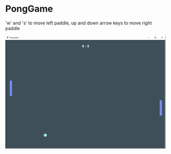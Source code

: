 # PongGame
 
'w' and 's' to move left paddle, up and down arrow keys to move right paddle

![alt text](ponggame.png)
